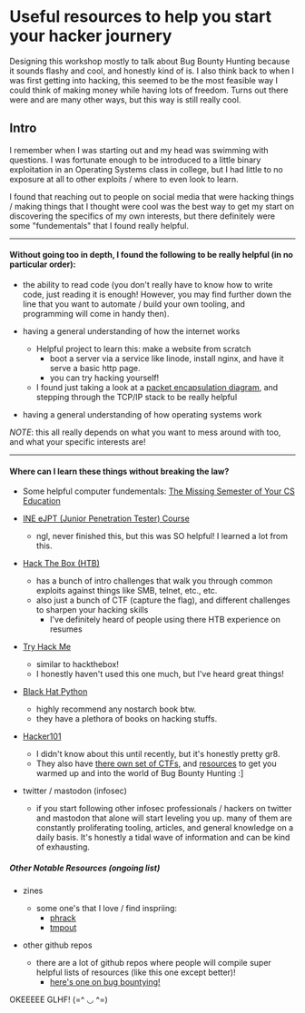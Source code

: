 # Useful resources to help you start your hacker journery
Designing this workshop mostly to talk about Bug Bounty Hunting because it sounds flashy and cool,
and honestly kind of is. I also think back to when I was first getting into hacking, this seemed to 
be the most feasible way I could think of making money while having lots of freedom. Turns out there
were and are many other ways, but this way is still really cool.


## Intro
I remember when I was starting out and my head was swimming with questions.
I was fortunate enough to be introduced to a little binary exploitation in
an Operating Systems class in college, but I had little to no exposure at all
to other exploits / where to even look to learn. 

I found that reaching out to people on social media that were hacking things /
making things that I thought were cool was the best way to get my start on discovering
the specifics of my own interests, but there definitely were some "fundementals"
that I found really helpful.

---

#### Without going too in depth, I found the following to be really helpful (in no particular order):
- the ability to read code (you don't really have to know how to write code, just reading it is enough! However, 
you may find further down the line that you want to automate / build your own tooling, and programming will come in handy then).

- having a general understanding of how the internet works
	- Helpful project to learn this: make a website from scratch
		- boot a server via a service like linode, install nginx, and have it serve a basic http page. 
		- you can try hacking yourself!
	- I found just taking a look at a [packet encapsulation diagram](https://docs.oracle.com/cd/E19455-01/806-0916/ipov-32/index.html), and stepping through the TCP/IP stack to be really helpful

- having a general understanding of how operating systems work

*NOTE*: this all really depends on what you want to mess around with too, and what your specific interests are!

--- 

#### Where can I learn these things without breaking the law?
* Some helpful computer fundementals: [The Missing Semester of Your CS Education](https://missing.csail.mit.edu/)

* [INE eJPT (Junior Penetration Tester) Course](https://my.ine.com/CyberSecurity/learning-paths/61f88d91-79ff-4d8f-af68-873883dbbd8c/penetration-testing-student)
	- ngl, never finished this, but this was SO helpful! I learned a lot from this.

* [Hack The Box (HTB)](https://app.hackthebox.com/starting-point)
	- has a bunch of intro challenges that walk you through common exploits against things like SMB, telnet, etc., etc.
	- also just a bunch of CTF (capture the flag), and different challenges to sharpen your hacking skills
		- I've definitely heard of people using there HTB experience on resumes

* [Try Hack Me](https://tryhackme.com/) 
	- similar to hackthebox! 
	- I honestly haven't used this one much, but I've heard great things!

* [Black Hat Python](https://nostarch.com/black-hat-python2E)
	- highly recommend any nostarch book btw.
	- they have a plethora of books on hacking stuffs.

* [Hacker101](https://www.hacker101.com/)
	- I didn't know about this until recently, but it's honestly pretty gr8.
	- They also have [there own set of CTFs](https://ctf.hacker101.com/), and [resources](https://www.hacker101.com/resources) to get you warmed up and into the world of Bug Bounty Hunting :]

* twitter / mastodon (infosec)
	- if you start following other infosec professionals / hackers on twitter and mastodon
	that alone will start leveling you up. many of them are constantly proliferating tooling,
	articles, and general knowledge on a daily basis. It's honestly a tidal wave of information
	and can be kind of exhausting.

##### Other Notable Resources (ongoing list)
* zines
	- some one's that I love / find inspriing:
		- [phrack](http://phrack.org/)
		- [tmpout](https://tmpout.sh/)

* other github repos
	- there are a lot of github repos where people will compile super helpful lists of resources (like this one except better)!
		- [here's one on bug bountying!](https://github.com/nahamsec/Resources-for-Beginner-Bug-Bounty-Hunters)


OKEEEEE GLHF! (=^ ◡ ^=)
